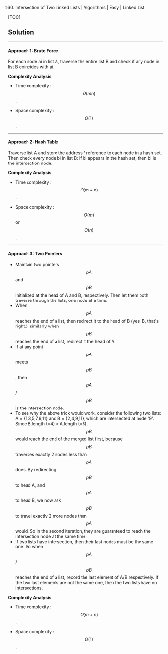 160. Intersection of Two Linked Lists | Algorithms | Easy | Linked List

[TOC]

## Solution

---
#### Approach 1: Brute Force

For each node ai in list A, traverse the entire list B and check if any node in list B coincides with ai.

**Complexity Analysis**

* Time complexity : $$O(mn)$$.

* Space complexity : $$O(1)$$.


---
#### Approach 2: Hash Table

Traverse list A and store the address / reference to each node in a hash set. Then check every node bi in list B: if bi appears in the hash set, then bi is the intersection node.

**Complexity Analysis**

* Time complexity : $$O(m+n)$$.

* Space complexity : $$O(m)$$ or $$O(n)$$.


---
#### Approach 3: Two Pointers

- Maintain two pointers $$pA$$ and $$pB$$ initialized at the head of A and B, respectively. Then let them both traverse through the lists, one node at a time.
- When $$pA$$ reaches the end of a list, then redirect it to the head of B (yes, B, that's right.); similarly when $$pB$$ reaches the end of a list, redirect it the head of A.
- If at any point $$pA$$ meets $$pB$$, then $$pA$$/$$pB$$ is the intersection node.
- To see why the above trick would work, consider the following two lists: A = {1,3,5,7,9,11} and B = {2,4,9,11}, which are intersected at node '9'. Since B.length (=4) < A.length (=6), $$pB$$ would reach the end of the merged list first, because $$pB$$ traverses exactly 2 nodes less than $$pA$$ does. By redirecting $$pB$$ to head A, and $$pA$$ to head B, we now ask $$pB$$ to travel exactly 2 more nodes than $$pA$$ would. So in the second iteration, they are guaranteed to reach the intersection node at the same time.
- If two lists have intersection, then their last nodes must be the same one. So when $$pA$$/$$pB$$ reaches the end of a list, record the last element of A/B respectively. If the two last elements are not the same one, then the two lists have no intersections.

**Complexity Analysis**

* Time complexity : $$O(m+n)$$.

* Space complexity : $$O(1)$$.
